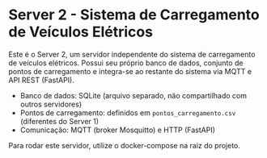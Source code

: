 # Server 2 - Sistema de Carregamento de Veículos Elétricos

Este é o Server 2, um servidor independente do sistema de carregamento de veículos elétricos. Possui seu próprio banco de dados, conjunto de pontos de carregamento e integra-se ao restante do sistema via MQTT e API REST (FastAPI).

- Banco de dados: SQLite (arquivo separado, não compartilhado com outros servidores)
- Pontos de carregamento: definidos em `pontos_carregamento.csv` (diferentes do Server 1)
- Comunicação: MQTT (broker Mosquitto) e HTTP (FastAPI)

Para rodar este servidor, utilize o docker-compose na raiz do projeto. 